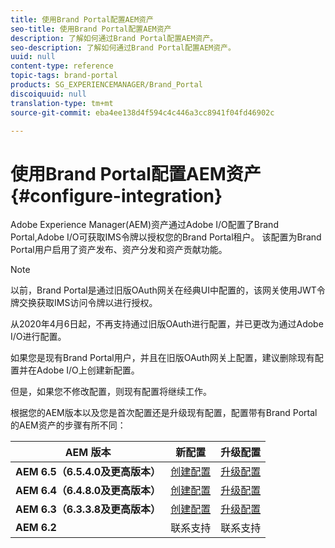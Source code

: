 ```yaml
---
title: 使用Brand Portal配置AEM资产
seo-title: 使用Brand Portal配置AEM资产
description: 了解如何通过Brand Portal配置AEM资产。
seo-description: 了解如何通过Brand Portal配置AEM资产。
uuid: null
content-type: reference
topic-tags: brand-portal
products: SG_EXPERIENCEMANAGER/Brand_Portal
discoiquuid: null
translation-type: tm+mt
source-git-commit: eba4ee138d4f594c4c446a3cc8941f04fd46902c

---
```



# 使用Brand Portal配置AEM资产 {#configure-integration}

Adobe Experience Manager(AEM)资产通过Adobe I/O配置了Brand Portal,Adobe I/O可获取IMS令牌以授权您的Brand Portal租户。 该配置为Brand Portal用户启用了资产发布、资产分发和资产贡献功能。

>[!NOTE]
>
>以前，Brand Portal是通过旧版OAuth网关在经典UI中配置的，该网关使用JWT令牌交换获取IMS访问令牌以进行授权。
>
>从2020年4月6日起，不再支持通过旧版OAuth进行配置，并已更改为通过Adobe I/O进行配置。
>
>如果您是现有Brand Portal用户，并且在旧版OAuth网关上配置，建议删除现有配置并在Adobe I/O上创建新配置。
>
>但是，如果您不修改配置，则现有配置将继续工作。

根据您的AEM版本以及您是首次配置还是升级现有配置，配置带有Brand Portal的AEM资产的步骤有所不同：

| **AEM 版本** | **新配置** | **升级配置** |
|---|---|---|
| **AEM 6.5（6.5.4.0及更高版本）** | [创建配置](https://docs.adobe.com/content/help/en/experience-manager-65/assets/brandportal/configure-aem-assets-with-brand-portal.html) | [升级配置](https://docs.adobe.com/content/help/en/experience-manager-65/assets/brandportal/configure-aem-assets-with-brand-portal.html#Upgradeconfiguration) |
| **AEM 6.4（6.4.8.0及更高版本）** | [创建配置](https://docs.adobe.com/content/help/en/experience-manager-64/assets/brandportal/configure-aem-assets-with-brand-portal.html) | [升级配置](https://docs.adobe.com/content/help/en/experience-manager-64/assets/brandportal/configure-aem-assets-with-brand-portal.html#Upgradeconfiguration) |
| **AEM 6.3（6.3.3.8及更高版本）** | [创建配置](https://helpx.adobe.com/in/experience-manager/6-3/assets/using/brand-portal-configuring-integration.html) | [升级配置](https://helpx.adobe.com/in/experience-manager/6-3/assets/using/brand-portal-configuring-integration.html#Upgradeconfiguration) |
| **AEM 6.2** | 联系支持 | 联系支持 |


<!--
   Comment Type: draft

   <li> </li>
   -->

<!--
   Comment Type: draft

   <li>Step text</li>
   -->
